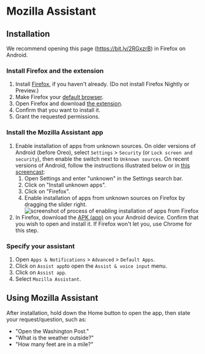 # Mozilla Assistant

## Installation

We recommend opening this page (https://bit.ly/2RGxzrB) in Firefox on Android.

### Install Firefox and the extension

1. Install [Firefox](https://play.google.com/store/apps/details?id=org.mozilla.firefox&hl=en_US), if you haven't already. (Do not install Firefox Nightly or Preview.)
2. Make Firefox your [default browser](https://support.mozilla.org/en-US/kb/make-firefox-default-browser-android).
3. Open Firefox and download [the extension](https://va.allizom.org/releases/dev-android/firefox-voice.xpi).
4. Confirm that you want to install it.
5. Grant the requested permissions.

### Install the Mozilla Assistant app

1. Enable installation of apps from unknown sources. On older versions of Android (before Oreo), select `Settings` > `Security` (or `Lock screen and security`), then enable the switch next to `Unknown sources`. On recent versions of Android, follow the instructions illustrated below or in [this screencast](https://github.com/espertus/mozilla-assistant/blob/master/doc/unknown-sources25.gif):
   1. Open Settings and enter "unknown" in the Settings search bar.
   2. Click on "Install unknown apps".
   3. Click on "Firefox".
   4. Enable installation of apps from unknown sources on Firefox by dragging the slider right.
![screenshot of process of enabling installation of apps from Firefox](https://github.com/espertus/mozilla-assistant/raw/master/doc/unknown-sources-recent.png)
2. In Firefox, download the [APK (app)](https://github.com/espertus/mozilla-assistant/blob/master/app/build/outputs/apk/debug/app-debug.apk?raw=true) on your Android device. Confirm that you wish to open and install it. If Firefox won't let you, use Chrome for this step.
   
### Specify your assistant

1. Open `Apps & Notifications` > `Advanced` > `Default Apps`.
2. Click on `Assist app`to open the `Assist & voice input` menu.
3. Click on `Assist app`.
4. Select `Mozilla Assistant`.

## Using Mozilla Assistant

After installation, hold down the Home button to open the app, then state your request/question, such as:

 * "Open the Washington Post."
 * "What is the weather outside?"
 * "How many feet are in a mile?"
 
 
